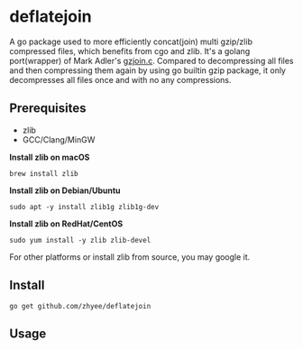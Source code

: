# deflatejoin
A go package used to more efficiently concat(join) multi gzip/zlib compressed files, 
which benefits from cgo and zlib.
It's a golang port(wrapper) of Mark Adler's [gzjoin.c](https://github.com/madler/zlib/blob/develop/examples/gzjoin.c).
Compared to decompressing all files
and then compressing them again
by using go builtin gzip package, it only decompresses all files once and with no any compressions.

## Prerequisites
- zlib
- GCC/Clang/MinGW


**Install zlib on macOS**

```shell
brew install zlib
```

**Install zlib on Debian/Ubuntu**

```shell
sudo apt -y install zlib1g zlib1g-dev
```

**Install zlib on RedHat/CentOS**

```shell
sudo yum install -y zlib zlib-devel
```

For other platforms or install zlib from source, you may google it.

## Install

```shell
go get github.com/zhyee/deflatejoin
```

## Usage
